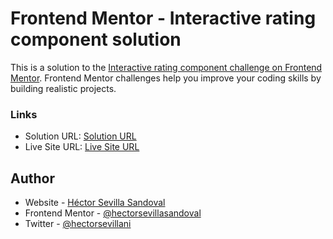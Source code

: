 # Frontend Mentor - Interactive rating component solution

This is a solution to the [Interactive rating component challenge on Frontend Mentor](https://www.frontendmentor.io/challenges/interactive-rating-component-koxpeBUmI). Frontend Mentor challenges help you improve your coding skills by building realistic projects.
### Links

- Solution URL: [Solution URL](https://github.com/hectorsevillasandoval/Interactive-rating-component)
- Live Site URL: [Live Site URL](https://hectorsevillasandoval.github.io/Interactive-rating-component/)

## Author

- Website - [Héctor Sevilla Sandoval](https://www.hectorsevillasandoval.com/)
- Frontend Mentor - [@hectorsevillasandoval](https://www.frontendmentor.io/profile/hectorsevillasandoval)
- Twitter - [@hectorsevillani](https://twitter.com/hectorsevillani)
